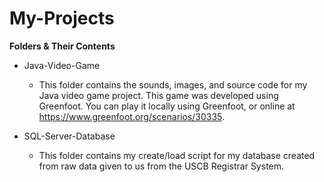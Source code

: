 # My-Projects
**Folders & Their Contents**
- Java-Video-Game<br>
  - This folder contains the sounds, images, and source code for my Java video game project. This game was developed using Greenfoot. You can play it locally using Greenfoot, or online at https://www.greenfoot.org/scenarios/30335.

- SQL-Server-Database<br>
  - This folder contains my create/load script for my database created from raw data given to us from the USCB Registrar System.
